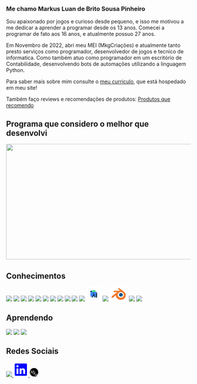 ### Me chamo Markus Luan de Brito Sousa Pinheiro

Sou apaixonado por jogos e curioso desde pequeno, e isso me motivou a me dedicar a aprender a programar desde os 13 anos. Comecei a programar de fato aos 16 anos, e atualmente possuo 27 anos. 

Em Novembro de 2022, abri meu MEI (MkgCriações) e atualmente tanto presto serviços como programador, desenvolvedor de jogos e tecnico de informatica. Como também atuo como programador em um escritório de Contabilidade, desenvolvendo bots de automações utilizando a linguagem Python.

Para saber mais sobre mim consulte o [meu curriculo](https://mkgcriacoes.com.br/curriculo/), que está hospedado em meu site!

Também faço reviews e recomendações de produtos: [Produtos que recomendo](https://recomendacoes.mkgcriacoes.com.br/)

<!-- Removendo temporariamente por estar a um tempo sem postar repositorios publicos
![Markus Luan GitHub stats](https://github-readme-stats.vercel.app/api?username=MarkusLuan&show_icons=true&theme=merko&count_private=true&bg_color=002745&text_color=FFFFFF)
!-->

## Programa que considero o melhor que desenvolvi
<a href="https://youtu.be/ruHOJ6_51C0">
    <img src="https://img.youtube.com/vi/ruHOJ6_51C0/maxresdefault.jpg" width="560px" height="315px" />
</a>

## Conhecimentos
<div>
    <img height="25px" src="https://img.shields.io/badge/Python-3776AB?style=for-the-badge&logo=python&logoColor=white">
    <img height="25px" src="https://img.shields.io/badge/Java-ED8B00?style=for-the-badge&logo=java&logoColor=white">
    <img height="25px" src="https://img.shields.io/badge/PHP-777BB4?style=for-the-badge&logo=php&logoColor=white">
    <img height="25px" src="https://img.shields.io/badge/C%23-239120?style=for-the-badge&logo=c-sharp&logoColor=white">
    <img height="25px" src="https://img.shields.io/badge/HTML5-E34F26?style=for-the-badge&logo=html5&logoColor=white">
    <img height="25px" src="https://img.shields.io/badge/CSS-239120?&style=for-the-badge&logo=css3&logoColor=white">
    <img height="25px" src="https://img.shields.io/badge/JavaScript-323330?style=for-the-badge&logo=javascript&logoColor=F7DF1E">
    <img height="25px" src="https://img.shields.io/badge/Angular-DD0031?style=for-the-badge&logo=angular&logoColor=white">
    <img height="25px" src="https://img.shields.io/badge/Flask-000000?style=for-the-badge&logo=flask&logoColor=white">
    <img height="25px" src="https://img.shields.io/badge/Spring-6DB33F?style=for-the-badge&logo=spring&logoColor=white">
    <img height="25px" src="https://labs.mysql.com/common/logos/mysql-logo.svg?v2">
    <img height="40px" src="imgs/android_studio.svg">
    <img height="40px" src="imgs/docker.ico">
    <img height="40px" src="imgs/blender.svg">
    <img height="25px" src="https://img.shields.io/badge/Kotlin-0095D5?&style=for-the-badge&logo=kotlin&logoColor=white">
    <img height="25px" src="https://img.shields.io/badge/Unity-100000?style=for-the-badge&logo=unity&logoColor=white">
</div>

## Aprendendo
<div>
    <img height="25px" src="https://img.shields.io/badge/Swift-FA7343?style=for-the-badge&logo=swift&logoColor=white">
    <img height="25px" src="https://img.shields.io/badge/-unreal%20engine-black?style=for-the-badge&logo=unrealengine&logoColor=white">
    <img height="25px" src="https://img.shields.io/badge/-c++-blue?style=for-the-badge&logo=c%2B%2B&logoColor=white">
</div>

## Redes Sociais
<div>
    <a href="https://www.youtube.com/channel/UCtk0SELa7mVxjdoKru5I6dA">
        <img height="25px" src="https://img.shields.io/badge/YouTube-FF0000?style=for-the-badge&logo=youtube&logoColor=white">
    </a>
    <a href="https://www.linkedin.com/in/markus-luan/">
        <img height="40px" src="imgs/linkedin.svg" />
    </a>
    <a href="https://mkgcriacoes.com.br">
        <img height="25px" src="imgs/logo_mkgcriacoes.png" />
    </a>
</div>
